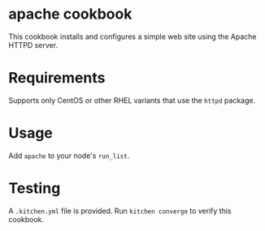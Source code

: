 # apache cookbook

This cookbook installs and configures a simple web site using the Apache HTTPD server.

Requirements
============
Supports only CentOS or other RHEL variants that use the `httpd` package.

Usage
=====
Add `apache` to your node's `run_list`.

Testing
=======
A `.kitchen.yml` file is provided.  Run `kitchen converge` to verify this cookbook.